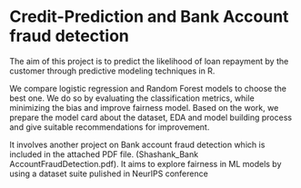 # Credit-Prediction and Bank Account fraud detection
The aim of this project is to predict the likelihood of loan repayment by the customer through predictive modeling techniques in R. 

We compare logistic regression and Random Forest models to choose the best one. We do so by evaluating the classification metrics, while minimizing the bias and improve fairness model. Based on the work, we prepare the model card about the dataset, EDA and model building process and give suitable recommendations for improvement. 

It involves another project on Bank account fraud detection which is included in the attached PDF file. (Shashank_Bank AccountFraudDetection.pdf). It aims to explore fairness in ML models by using a dataset suite pulished in NeurIPS conference 
 
